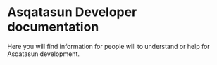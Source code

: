 # Asqatasun Developer documentation

Here you will find information for people will to understand or help for Asqatasun development.